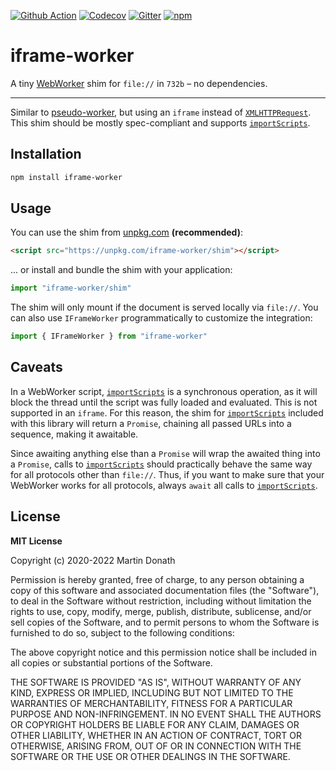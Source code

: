 [![Github Action][action-image]][action-link]
[![Codecov][codecov-image]][codecov-link]
[![Gitter][gitter-image]][gitter-link]
[![npm][npm-image]][npm-link]

  [action-image]: https://github.com/squidfunk/iframe-worker/workflows/ci/badge.svg?branch=master
  [action-link]: https://github.com/squidfunk/iframe-worker/actions
  [codecov-image]: https://img.shields.io/codecov/c/github/squidfunk/iframe-worker/master.svg
  [codecov-link]: https://codecov.io/gh/squidfunk/iframe-worker
  [gitter-image]: https://badges.gitter.im/squidfunk/iframe-worker.svg
  [gitter-link]: https://gitter.im/squidfunk/iframe-worker
  [npm-image]: https://img.shields.io/npm/v/iframe-worker.svg
  [npm-link]: https://npmjs.com/package/iframe-worker

# iframe-worker

A tiny [WebWorker] shim for `file://` in `732b` – no dependencies.

---

Similar to [pseudo-worker], but using an `iframe` instead of
[`XMLHTTPRequest`][XMLHTTPRequest]. This shim should be mostly
spec-compliant and supports [`importScripts`][importScripts].

## Installation

``` sh
npm install iframe-worker
```

## Usage

You can use the shim from [unpkg.com](https://unpkg.com) __(recommended)__:

``` html
<script src="https://unpkg.com/iframe-worker/shim"></script>
```

... or install and bundle the shim with your application:

``` js
import "iframe-worker/shim"
```

The shim will only mount if the document is served locally via `file://`. You
can also use `IFrameWorker` programmatically to customize the integration:

``` js
import { IFrameWorker } from "iframe-worker"
```

## Caveats

In a WebWorker script, [`importScripts`][importScripts] is a synchronous
operation, as it will block the thread until the script was fully loaded and 
evaluated. This is not supported in an `iframe`. For this reason, the shim for
[`importScripts`][importScripts] included with this library will return a 
`Promise`, chaining all passed URLs into a sequence, making it awaitable. 

Since awaiting anything else than a `Promise` will wrap the awaited thing into
a `Promise`, calls to [`importScripts`][importScripts] should practically behave
the same way for all protocols other than `file://`. Thus, if you want to make
sure that your WebWorker works for all protocols, always `await` all calls to 
[`importScripts`][importScripts].

## License

**MIT License**

Copyright (c) 2020-2022 Martin Donath

Permission is hereby granted, free of charge, to any person obtaining a copy
of this software and associated documentation files (the "Software"), to
deal in the Software without restriction, including without limitation the
rights to use, copy, modify, merge, publish, distribute, sublicense, and/or
sell copies of the Software, and to permit persons to whom the Software is
furnished to do so, subject to the following conditions:

The above copyright notice and this permission notice shall be included in
all copies or substantial portions of the Software.

THE SOFTWARE IS PROVIDED "AS IS", WITHOUT WARRANTY OF ANY KIND, EXPRESS OR
IMPLIED, INCLUDING BUT NOT LIMITED TO THE WARRANTIES OF MERCHANTABILITY,
FITNESS FOR A PARTICULAR PURPOSE AND NON-INFRINGEMENT. IN NO EVENT SHALL THE
AUTHORS OR COPYRIGHT HOLDERS BE LIABLE FOR ANY CLAIM, DAMAGES OR OTHER
LIABILITY, WHETHER IN AN ACTION OF CONTRACT, TORT OR OTHERWISE, ARISING
FROM, OUT OF OR IN CONNECTION WITH THE SOFTWARE OR THE USE OR OTHER DEALINGS
IN THE SOFTWARE.

  [WebWorker]: https://www.w3.org/TR/workers/
  [pseudo-worker]: https://github.com/nolanlawson/pseudo-worker
  [XMLHTTPRequest]: https://developer.mozilla.org/en-US/docs/Web/API/XMLHttpRequest
  [importScripts]: https://developer.mozilla.org/en-US/docs/Web/API/WorkerGlobalScope/importScripts
